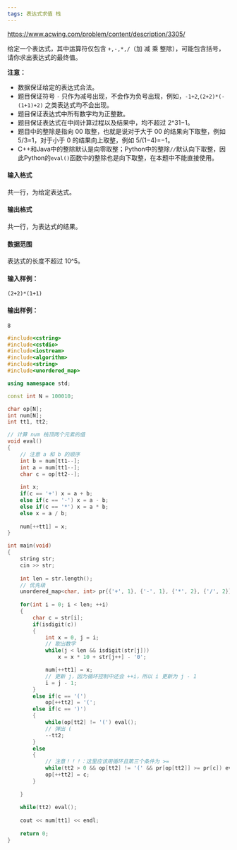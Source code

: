 ```yaml
---
tags: 表达式求值 栈
---
```




https://www.acwing.com/problem/content/description/3305/



给定一个表达式，其中运算符仅包含 `+,-,*,/`（加 减 乘 整除），可能包含括号，请你求出表达式的最终值。

**注意：**

- 数据保证给定的表达式合法。
- 题目保证符号 `-` 只作为减号出现，不会作为负号出现，例如，`-1+2`,`(2+2)*(-(1+1)+2)` 之类表达式均不会出现。
- 题目保证表达式中所有数字均为正整数。
- 题目保证表达式在中间计算过程以及结果中，均不超过 2^31−1。
- 题目中的整除是指向 00 取整，也就是说对于大于 00 的结果向下取整，例如 5/3=1，对于小于 0 的结果向上取整，例如 5/(1−4)=−1。
- C++和Java中的整除默认是向零取整；Python中的整除`//`默认向下取整，因此Python的`eval()`函数中的整除也是向下取整，在本题中不能直接使用。

#### 输入格式

共一行，为给定表达式。

#### 输出格式

共一行，为表达式的结果。

#### 数据范围

表达式的长度不超过 10^5。

#### 输入样例：

```
(2+2)*(1+1)
```

#### 输出样例：

```
8
```



```cpp
#include<cstring>
#include<cstdio>
#include<iostream>
#include<algorithm>
#include<string>
#include<unordered_map>

using namespace std;

const int N = 100010;

char op[N];
int num[N];
int tt1, tt2;

// 计算 num 栈顶两个元素的值
void eval()
{
    // 注意 a 和 b 的顺序
    int b = num[tt1--];
    int a = num[tt1--];
    char c = op[tt2--];
    
    int x;
    if(c == '+') x = a + b;
    else if(c == '-') x = a - b;
    else if(c == '*') x = a * b;
    else x = a / b;
    
    num[++tt1] = x;
}

int main(void)
{
    string str;
    cin >> str;
    
    int len = str.length();
    // 优先级
    unordered_map<char, int> pr{{'+', 1}, {'-', 1}, {'*', 2}, {'/', 2}};
    
    for(int i = 0; i < len; ++i)
    {
        char c = str[i];
        if(isdigit(c))
        {
            int x = 0, j = i;
            // 取出数字
            while(j < len && isdigit(str[j]))
                x = x * 10 + str[j++] - '0';

            num[++tt1] = x;
            // 更新 j，因为循环控制中还会 ++i，所以 i 更新为 j - 1
            i = j - 1;
        }
        else if(c == '(')
            op[++tt2] = '(';
        else if(c == ')')
        {
            while(op[tt2] != '(') eval();
            // 弹出 (
            --tt2; 
        }
        else
        {
            // 注意！！！：这里应该用循环且第三个条件为 >=
            while(tt2 > 0 && op[tt2] != '(' && pr[op[tt2]] >= pr[c]) eval();
            op[++tt2] = c;
        }
        
    }
    
    while(tt2) eval();
    
    cout << num[tt1] << endl;
    
    return 0;
}
```

